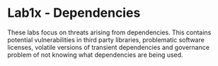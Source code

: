 # Lab1x - Dependencies

These labs focus on threats arising from dependencies. This contains potential vulnerabilities in third party libraries, problematic software licenses, volatile versions of transient dependencies and governance problem of not knowing what dependencies are being used.
